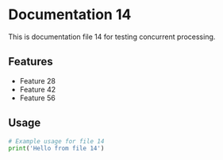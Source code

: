 # Documentation 14

This is documentation file 14 for testing concurrent processing.

## Features
- Feature 28
- Feature 42
- Feature 56

## Usage
```python
# Example usage for file 14
print('Hello from file 14')
```